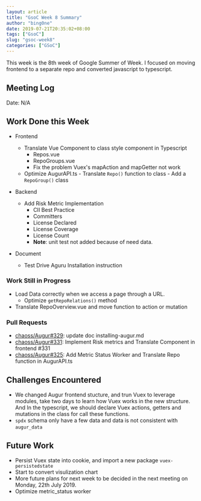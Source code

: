 ```yaml
---
layout: article
title: "GsoC Week 8 Summary"
author: "bing0ne"
date: 2019-07-21T20:35:02+08:00
tags: ["GsoC"]
slug: "gsoc-week8"
categories: ["GSoC"]
---
```


This week is the 8th week of Google Summer of Week. I focused on moving frontend to a separate repo and converted javascript to typescript. 

<!--more-->

## Meeting Log

Date: N/A


## Work Done this Week

- Frontend
    - Translate Vue Component to class style component in Typescript
        - Repos.vue
        - RepoGroups.vue
        - Fix the problem Vuex's mapAction and mapGetter not work
  - Optimize AugurAPI.ts 
        - Translate `Repo()` function to class
        - Add a `RepoGroup()` class

- Backend 
    - Add Risk Metric Implementation 
      - CII Best Practice
      - Committers
      - License Declared
      - License Coverage
      - License Count
      - **Note**: unit test not added because of need data. 

- Document 
    - Test Drive Aguru Installation instruction 

### Work Still in Progress
- Load Data correctly when we access a page through a URL. 
    - Optimize `getRepoRelations()` method
- Translate RepoOverview.vue and move function to action or mutation

### Pull Requests
- [chaoss/Augur#329](https://github.com/chaoss/augur/pull/329): update doc installing-augur.md 
- [chaoss/Augur#331](https://github.com/chaoss/augur/pull/319): Implement Risk metrics and Translate Component in frontend #331
- [chaoss/Augur#325](https://github.com/chaoss/augur/pull/325): Add Metric Status Worker and Translate Repo function in AugurAPI.ts



## Challenges Encountered
- We changed Augur frontend stucture, and trun Vuex to leverage modules, take two days to learn how Vuex works in the new structure. And In the typescript, we should declare Vuex actions, getters and mutations in the class for call these functions. 
- `spdx` schema only have a few data and data is not consistent with `augur_data`

## Future Work 
- Persist Vuex state into cookie, and import a new package `vuex-persistedstate`
- Start to convert visulization chart
- More future plans for next week to be decided in the next meeting on Monday, 22th July 2019.
- Optimize metric_status worker